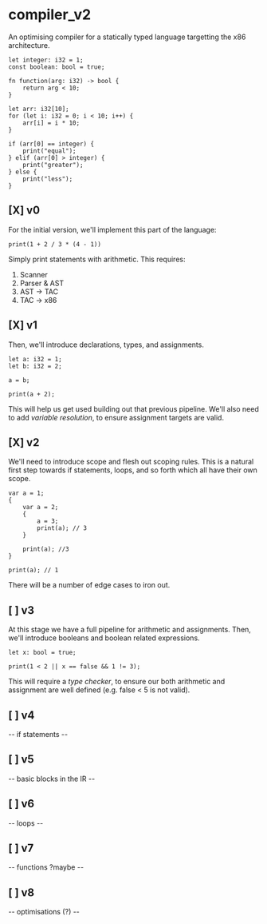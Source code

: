 # compiler_v2

An optimising compiler for a statically typed language targetting the x86
architecture.

```
let integer: i32 = 1;
const boolean: bool = true;

fn function(arg: i32) -> bool {
    return arg < 10;
}

let arr: i32[10];
for (let i: i32 = 0; i < 10; i++) {
    arr[i] = i * 10;
}

if (arr[0] == integer) {
    print("equal");
} elif (arr[0] > integer) {
    print("greater");
} else {
    print("less");
}
```

## [X] v0

For the initial version, we'll implement this part of the language:

```
print(1 + 2 / 3 * (4 - 1))
```

Simply print statements with arithmetic. This requires:

1. Scanner
2. Parser & AST
3. AST -> TAC
4. TAC -> x86


## [X] v1

Then, we'll introduce declarations, types, and assignments.

```
let a: i32 = 1;
let b: i32 = 2;

a = b;

print(a + 2);
```

This will help us get used building out that previous pipeline. We'll also 
need to add *variable resolution*, to ensure assignment targets are valid.


## [X] v2

We'll need to introduce scope and flesh out scoping rules. This is a
natural first step towards if statements, loops, and so forth which
all have their own scope.

```
var a = 1;
{
    var a = 2;
    {
        a = 3;
        print(a); // 3
    }

    print(a); //3
}

print(a); // 1
```

There will be a number of edge cases to iron out.


## [ ] v3

At this stage we have a full pipeline for arithmetic and assignments.
Then, we'll introduce booleans and boolean related expressions.

```
let x: bool = true;

print(1 < 2 || x == false && 1 != 3);
```

This will require a *type checker*, to ensure our both arithmetic and
assignment are well defined (e.g. false < 5 is not valid).


## [ ] v4

-- if statements --


## [ ] v5

-- basic blocks in the IR --


## [ ] v6

-- loops --


## [ ] v7

-- functions ?maybe --


## [ ] v8

-- optimisations (?) --
